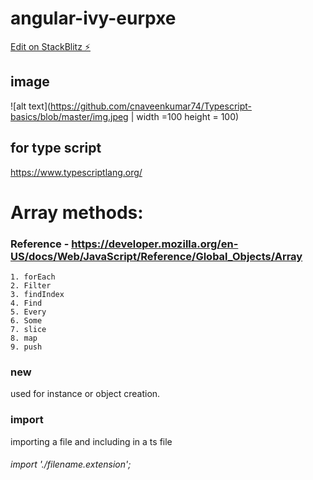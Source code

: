# angular-ivy-eurpxe

[Edit on StackBlitz ⚡️](https://stackblitz.com/edit/angular-ivy-eurpxe)

## image
![alt text](https://github.com/cnaveenkumar74/Typescript-basics/blob/master/img.jpeg | width =100 height = 100)

## for type script 
https://www.typescriptlang.org/

# Array methods: 
### 	Reference - https://developer.mozilla.org/en-US/docs/Web/JavaScript/Reference/Global_Objects/Array
	1. forEach
	2. Filter
	3. findIndex
	4. Find
	5. Every
	6. Some
	7. slice
	8. map
	9. push
### new
used for instance or object creation. 

### import
importing a file and including in a ts file
###### import './filename.extension';
